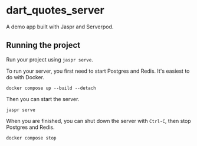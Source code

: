 # dart_quotes_server

A demo app built with Jaspr and Serverpod.

## Running the project

Run your project using `jaspr serve`.

To run your server, you first need to start Postgres and Redis. It's easiest to do with Docker.

    docker compose up --build --detach

Then you can start the server.

    jaspr serve

When you are finished, you can shut down the server with `Ctrl-C`, then stop Postgres and Redis.

    docker compose stop
